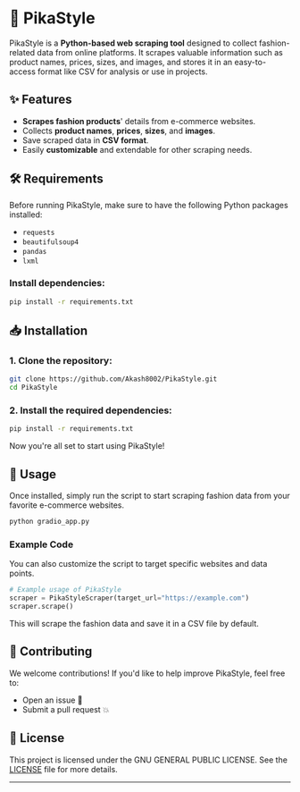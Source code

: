 # 🚀 PikaStyle

PikaStyle is a **Python-based web scraping tool** designed to collect fashion-related data from online platforms. It scrapes valuable information such as product names, prices, sizes, and images, and stores it in an easy-to-access format like CSV for analysis or use in projects.

## ✨ Features

- **Scrapes fashion products**' details from e-commerce websites.
- Collects **product names**, **prices**, **sizes**, and **images**.
- Save scraped data in **CSV format**.
- Easily **customizable** and extendable for other scraping needs.

## 🛠️ Requirements

Before running PikaStyle, make sure to have the following Python packages installed:

- `requests`
- `beautifulsoup4`
- `pandas`
- `lxml`

### Install dependencies:

```bash
pip install -r requirements.txt
```

## 📥 Installation

### 1. Clone the repository:

```bash
git clone https://github.com/Akash8002/PikaStyle.git
cd PikaStyle
```

### 2. Install the required dependencies:

```bash
pip install -r requirements.txt
```

Now you're all set to start using PikaStyle!

## 🚀 Usage

Once installed, simply run the script to start scraping fashion data from your favorite e-commerce websites.

```bash
python gradio_app.py
```

### Example Code

You can also customize the script to target specific websites and data points.

```python
# Example usage of PikaStyle
scraper = PikaStyleScraper(target_url="https://example.com")
scraper.scrape()
```

This will scrape the fashion data and save it in a CSV file by default.

## 🤝 Contributing

We welcome contributions! If you'd like to help improve PikaStyle, feel free to:

- Open an issue 🐛
- Submit a pull request 💥

## 📄 License

This project is licensed under the GNU GENERAL PUBLIC LICENSE. See the [LICENSE](LICENSE) file for more details.

---
